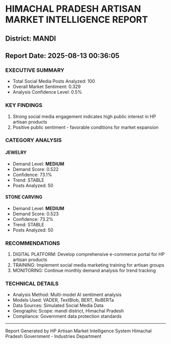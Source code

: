 # HIMACHAL PRADESH ARTISAN MARKET INTELLIGENCE REPORT
## District: MANDI
## Report Date: 2025-08-13 00:36:05

### EXECUTIVE SUMMARY
- Total Social Media Posts Analyzed: 100
- Overall Market Sentiment: 0.329
- Analysis Confidence Level: 0.5%

### KEY FINDINGS
1. Strong social media engagement indicates high public interest in HP artisan products
2. Positive public sentiment - favorable conditions for market expansion

### CATEGORY ANALYSIS

#### JEWELRY
- Demand Level: **MEDIUM**
- Demand Score: 0.522
- Confidence: 73.1%
- Trend: STABLE
- Posts Analyzed: 50

#### STONE CARVING
- Demand Level: **MEDIUM**
- Demand Score: 0.523
- Confidence: 73.2%
- Trend: STABLE
- Posts Analyzed: 50

### RECOMMENDATIONS
1. DIGITAL PLATFORM: Develop comprehensive e-commerce portal for HP artisan products
2. TRAINING: Implement social media marketing training for artisan groups
3. MONITORING: Continue monthly demand analysis for trend tracking

### TECHNICAL DETAILS
- Analysis Method: Multi-model AI sentiment analysis
- Models Used: VADER, TextBlob, BERT, RoBERTa
- Data Sources: Simulated Social Media Data
- Geographic Scope: mandi district, Himachal Pradesh
- Compliance: Government data protection standards

---
Report Generated by HP Artisan Market Intelligence System
Himachal Pradesh Government - Industries Department
